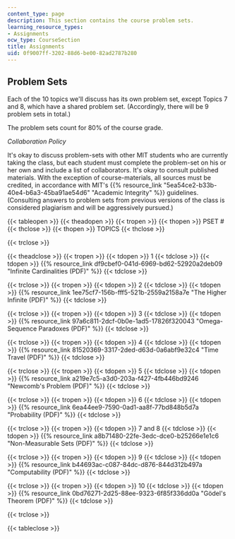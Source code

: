 ```yaml
---
content_type: page
description: This section contains the course problem sets.
learning_resource_types:
- Assignments
ocw_type: CourseSection
title: Assignments
uid: 0f9007ff-3202-88d6-be00-82ad2787b280
---
```


Problem Sets 
-------------

Each of the 10 topics we'll discuss has its own problem set, except Topics 7 and 8, which have a shared problem set. (Accordingly, there will be 9 problem sets in total.)

The problem sets count for 80% of the course grade.

_Collaboration Policy_

It's okay to discuss problem-sets with other MIT students who are currently taking the class, but each student must complete the problem-set on his or her own and include a list of collaborators. It's okay to consult published materials. With the exception of course-materials, all sources must be credited, in accordance with MIT's {{% resource_link "5ea54ce2-b33b-40e4-b6a3-45ba91ae54d6" "Academic Integrity" %}} guidelines. (Consulting answers to problem sets from previous versions of the class is considered plagiarism and will be aggressively pursued.)

{{< tableopen >}}
{{< theadopen >}}
{{< tropen >}}
{{< thopen >}}
PSET #
{{< thclose >}}
{{< thopen >}}
TOPICS
{{< thclose >}}

{{< trclose >}}

{{< theadclose >}}
{{< tropen >}}
{{< tdopen >}}
1
{{< tdclose >}}
{{< tdopen >}}
{{% resource_link df9cbef0-041d-6969-bd62-52920a2deb09 "Infinite Cardinalities (PDF)" %}}
{{< tdclose >}}

{{< trclose >}}
{{< tropen >}}
{{< tdopen >}}
2
{{< tdclose >}}
{{< tdopen >}}
{{% resource_link 1ee75cf7-156b-fff5-521b-2559a2158a7e "The Higher Infinite (PDF)" %}}
{{< tdclose >}}

{{< trclose >}}
{{< tropen >}}
{{< tdopen >}}
3
{{< tdclose >}}
{{< tdopen >}}
{{% resource_link 97a6c811-2dcf-0b0e-1ad5-17826f320043 "Omega-Sequence Paradoxes (PDF)" %}}
{{< tdclose >}}

{{< trclose >}}
{{< tropen >}}
{{< tdopen >}}
4
{{< tdclose >}}
{{< tdopen >}}
{{% resource_link 81520369-3317-2ded-d63d-0a6abf9e32c4 "Time Travel (PDF)" %}}
{{< tdclose >}}

{{< trclose >}}
{{< tropen >}}
{{< tdopen >}}
5
{{< tdclose >}}
{{< tdopen >}}
{{% resource_link a219e7c5-a3d0-203a-f427-4fb446bd9246 "Newcomb's Problem (PDF)" %}}
{{< tdclose >}}

{{< trclose >}}
{{< tropen >}}
{{< tdopen >}}
6
{{< tdclose >}}
{{< tdopen >}}
{{% resource_link 6ea44ee9-7590-0ad1-aa8f-77bd848b5d7a "Probability (PDF)" %}}
{{< tdclose >}}

{{< trclose >}}
{{< tropen >}}
{{< tdopen >}}
7 and 8
{{< tdclose >}}
{{< tdopen >}}
{{% resource_link a8b71480-22fe-3edc-dce0-b25266e1e1c6 "Non-Measurable Sets (PDF)" %}}
{{< tdclose >}}

{{< trclose >}}
{{< tropen >}}
{{< tdopen >}}
9
{{< tdclose >}}
{{< tdopen >}}
{{% resource_link b44693ac-c087-84dc-d876-844d312b497a "Computability (PDF)" %}}
{{< tdclose >}}

{{< trclose >}}
{{< tropen >}}
{{< tdopen >}}
10
{{< tdclose >}}
{{< tdopen >}}
{{% resource_link 0bd76271-2d25-88ee-9323-6f85f336dd0a "Gödel's Theorem (PDF)" %}}
{{< tdclose >}}

{{< trclose >}}

{{< tableclose >}}